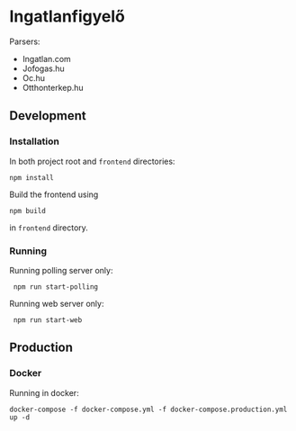 # Ingatlanfigyelő

Parsers:

* Ingatlan.com
* Jofogas.hu
* Oc.hu
* Otthonterkep.hu

## Development

### Installation

In both project root and `frontend` directories:

    npm install
    
Build the frontend using

    npm build

in `frontend` directory.

### Running

Running polling server only:

     npm run start-polling

Running web server only:

     npm run start-web
     
## Production

### Docker

Running in docker:

    docker-compose -f docker-compose.yml -f docker-compose.production.yml up -d
